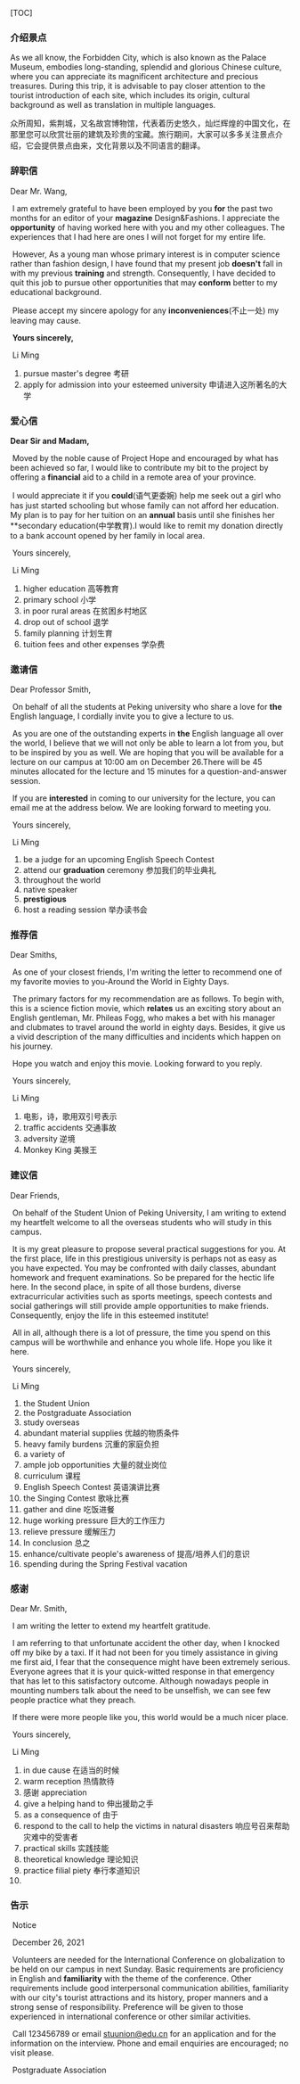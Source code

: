 [TOC]



### 介绍景点

As we all know, the Forbidden City, which is also known as the Palace Museum, embodies  long-standing, splendid and glorious Chinese culture, where you can appreciate its magnificent architecture and precious treasures. During this trip, it is advisable to pay closer attention  to the tourist introduction of each site, which includes its origin, cultural background as well as translation in multiple languages.

众所周知，紫荆城，又名故宫博物馆，代表着历史悠久，灿烂辉煌的中国文化，在那里您可以欣赏壮丽的建筑及珍贵的宝藏。旅行期间，大家可以多多关注景点介绍，它会提供景点由来，文化背景以及不同语言的翻译。

### 辞职信

Dear Mr. Wang,

​		I am extremely grateful to have been employed by you **for** the past two months for an editor of your **magazine** Design&Fashions. I appreciate the **opportunity** of having worked here with you and my other colleagues. The experiences that I had here are ones I will not forget for my entire life.

​		However, As a young man whose primary interest is in computer science rather than fashion design, I have found that my present job **doesn't** fall in with my previous **training** and strength. Consequently, I have decided to quit this job to pursue other opportunities that may **conform** better to my educational background.

​		Please accept my sincere apology for any **inconveniences**(不止一处) my leaving may cause.

​																									**Yours sincerely,**

​																									Li Ming

1. pursue master's degree 考研
2. apply for admission into your esteemed university 申请进入这所著名的大学

### 爱心信

**Dear Sir and Madam,**

​		Moved by the noble cause of Project Hope and encouraged by what has been achieved so far, I would like to contribute my bit to the project by offering a **financial** aid to a child in a remote area of your province.

​		I would appreciate it if you **could**(语气更委婉) help me seek out a girl who has just started schooling but whose family can not afford her education. My plan is to pay for her tuition on an **annual** basis until she finishes her **secondary education(中学教育).I would like to remit my donation directly to a bank account opened by her family in local area.

​																									Yours sincerely,

​																									Li Ming

1. higher education 高等教育
2. primary school 小学
3. in poor rural areas 在贫困乡村地区
4. drop out of school 退学
5. family planning 计划生育
6. tuition fees and other expenses 学杂费

### 邀请信

Dear Professor Smith,

​		On behalf of all the students at Peking university who share a love for **the** English language, I cordially invite you to give a lecture to us.

​		As you are one of the outstanding experts in **the** English language all over the world, I believe that we will not only be able to learn a lot from you, but to be inspired by you as well. We are hoping that you will be available for a lecture on our campus at 10:00 am on December 26.There will be 45 minutes allocated for the lecture and 15 minutes for a question-and-answer session.

​		If you are **interested** in coming to our university for the lecture, you can email me at the address below. We are looking forward to meeting you.

​																	Yours sincerely,

​																		Li Ming

1. be a judge for an upcoming English Speech Contest
2. attend our **graduation** ceremony 参加我们的毕业典礼
3. throughout the world
4. native speaker
5. **prestigious**
6. host a reading session 举办读书会

### 推荐信

Dear Smiths,

​		As one of your closest friends, I'm writing the letter to recommend one of my favorite movies to you-Around the World in Eighty Days.

​		The primary factors for my recommendation are as follows. To begin with, this is a science fiction movie, which **relates** us an exciting story about an English gentleman, Mr. Phileas Fogg, who makes a bet with his manager and clubmates to travel around the world in eighty days. Besides, it give us a vivid description of the many difficulties and incidents which happen on his journey.

​		Hope you watch and enjoy this movie. Looking forward to you reply.

​																																	Yours sincerely,

​																																		Li Ming

1. 电影，诗，歌用双引号表示
2. traffic accidents 交通事故
3. adversity 逆境
4. Monkey King 美猴王

### 建议信

Dear Friends,

​		On behalf of the Student Union of Peking University, I am writing to extend my heartfelt welcome to all the overseas students who will study in this campus.

​		It is my great pleasure to propose several practical suggestions for you. At the first place, life in this prestigious university is perhaps not as easy as you have expected. You may be confronted with daily classes, abundant homework and frequent examinations. So be prepared for the hectic life here. In the second place, in spite of all those burdens, diverse extracurricular activities such as sports meetings, speech contests and social gatherings will still provide ample opportunities to make friends. Consequently, enjoy the life in this esteemed institute!

​		All in all, although there is a lot of pressure, the time you spend on this campus will be worthwhile and enhance you whole life. Hope you like it here. 

​																																				Yours sincerely,

​																																						Li Ming

1. the Student Union
2. the Postgraduate Association
3. study overseas
4. abundant material supplies 优越的物质条件
5. heavy family burdens 沉重的家庭负担
6. a variety of 
7. ample job opportunities 大量的就业岗位
8. curriculum 课程
9. English Speech Contest 英语演讲比赛
10. the Singing Contest 歌咏比赛
11. gather and dine 吃饭进餐
12. huge working pressure 巨大的工作压力
13. relieve pressure 缓解压力
14. In conclusion 总之
15. enhance/cultivate people's awareness of 提高/培养人们的意识
16. spending during the Spring Festival vacation

### 感谢

Dear Mr. Smith,

​		I am writing the letter to extend my heartfelt gratitude.

​		I am referring to that unfortunate accident the other day, when I knocked off my bike by a taxi.  If it had not been for you timely assistance in giving me first aid, I fear that the consequence might have been extremely serious. Everyone agrees that it is your quick-witted response in that emergency that has let to this satisfactory outcome. Although nowadays people in mounting numbers talk about the need to be unselfish, we can see few people practice what they preach.

​		If there were more people like you, this world would be a much nicer place.

​																												Yours sincerely,

​																														Li Ming

1. in due cause 在适当的时候
2. warm reception 热情款待
3. 感谢 appreciation
4. give a helping hand to 伸出援助之手
5. as a consequence of 由于
6. respond to the call to help the victims in natural disasters 响应号召来帮助灾难中的受害者
7. practical skills 实践技能
8. theoretical knowledge 理论知识
9. practice filial piety 奉行孝道知识
10. 

### 告示

​														Notice

​																						December 26, 2021

​		Volunteers are needed for the International Conference on globalization to be held on our campus in next Sunday. Basic requirements are proficiency in English and **familiarity** with the theme of the conference. Other requirements include good interpersonal communication abilities, familiarity with our city's tourist attractions and its history, proper manners and a strong sense of responsibility. Preference will be given to those experienced in international conference or other similar activities.

​		Call 123456789 or email stuunion@edu.cn for an application and for the information on the interview. Phone and email enquiries are encouraged; no visit please.

​																				Postgraduate Association





